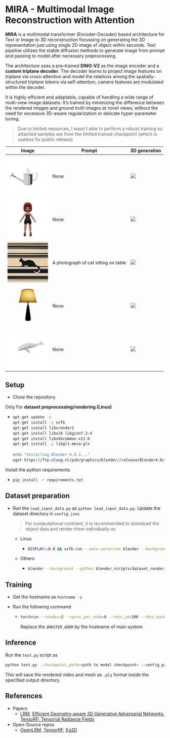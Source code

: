 # MIRA - Multimodal Image Reconstruction with Attention

**MIRA** is a multimodal transformer (Encoder-Decoder) based architecture for Text or Image to 3D reconstruction focussing on generating the 3D representation just using single 2D image of object within seconds. Text pipeline utilizes the stable diffusion methods to generate image from prompt and passing to model after necessary preprocessing.

The architecture uses a pre-trained **DINO-V2** as the image encoder and a **custom triplane decoder**. The decoder learns to project image features on triplane via cross-attention and model the relations among the spatially-structured triplane tokens via self-attention, camera features are modulated within the decoder.

It is highly efficient and adaptable, capable of handling a wide range of multi-view image datasets. It’s trained by minimizing the difference between the rendered images and ground truth images at novel views, without the need for excessive 3D-aware regularization or delicate hyper-parameter tuning.

> Due to limited resources, I wasn't able to perform a robust training so attached samples are from the limited trained checkpoint (which is useless for public release)

| Image                                                        | Prompt                               | 3D generation                                                |
| ------------------------------------------------------------ | ------------------------------------ | ------------------------------------------------------------ |
| <img src="https://raw.githubusercontent.com/SwayamInSync/MIRA/main/assets/water_can.png" width=128 height="128"> | None                                 | <img src="https://github.com/SwayamInSync/MIRA/raw/main/assets/water_can.mov"> |
| <img src="https://github.com/SwayamInSync/MIRA/blob/main/assets/girl.png?raw=true" width=128 height="128"> | None                                 | <img src="https://github.com/SwayamInSync/MIRA/raw/main/assets/girl.mov"> |
| <img src="https://github.com/SwayamInSync/MIRA/blob/main/assets/cat.png?raw=true" width=128 height="128"> | A photograph of cat sitting on table | <img src="https://github.com/SwayamInSync/MIRA/raw/main/assets/cat.mov"> |
| <img src="https://github.com/SwayamInSync/MIRA/blob/main/assets/lamp.png?raw=true" width=128 height=128> | None                                 | <img src="https://github.com/SwayamInSync/MIRA/raw/main/assets/lamp.mov"> |
| <img src="https://github.com/SwayamInSync/MIRA/blob/main/assets/whale.png?raw=true" width=128 height=128> | None                                 | <img src="https://github.com/SwayamInSync/MIRA/raw/main/assets/whale.mov"> |



## Setup

- Clone the repository

Only For **dataset preprocessing/rendering (Linux)**

- ```bash
  apt-get update -y
  apt-get install -y xvfb
  apt-get install libxrender1
  apt-get install libxi6 libgconf-2-4
  apt-get install libxkbcommon-x11-0
  apt-get install -y libgl1-mesa-glx
  
  echo "Installing Blender-4.0.2..."
  wget https://ftp.nluug.nl/pub/graphics/blender//release/Blender4.0/blender-4.0.2-linux-x64.tar.xz && tar -xf blender-4.0.2-linux-x64.tar.xz && rm blender-4.0.2-linux-x64.tar.xz
  ```

Install the python requirements

- ```bash
  pip install -r requirements.txt
  ```

## Dataset preparation

- Run the `load_input_data.py` as `python load_input_data.py`. Update the dataset directory in `config.json`

  > For computational contraint, it is recommended to download the object data and render them individually as

  - Linux

    - ```bash
      DISPLAY=:0.0 && xvfb-run --auto-servernum blender --background --python blender_scripts/dataset_rendering.py -- --object_path 'path to 3D object' --num_renders 32 --output_dir 'path to dataset_dir' --engine CYCLES
      ```

  - Others

    - ```bash
      blender --background --python blender_scripts/dataset_rendering.py -- --object_path 'path to 3D object' --num_renders 32 --output_dir 'path to dataset_dir' --engine CYCLES
      ```

## Training

- Get the hostname as `hostname -i`

- Run the following command

  - ```bash
    torchrun --nnodes=2 --nproc_per_node=8 --rdzv_id=100 --rdzv_backend=c10d --rdzv_endpoint=$MASTER_ADDR:29400 train_ddp.py
    ```

    Replace the `$MASTER_ADDR` by the hostname of main system

## Inference

Run the `test.py` script as

```bash
python test.py --checkpoint_path=<path to model checkpoint> --config_path=<path to config.json file> --mode=<text/image> --input=<prompt/image_path> --output_path=<path to output directory> --export_video --export_mesh
```

This will save the rendered video and mesh as `.ply` format inside the specified output directory.

## References

- Papers
  - [LRM](https://arxiv.org/abs/2311.04400), [Efficient Geometry-aware 3D Generative Adversarial Networks](https://arxiv.org/abs/2112.07945), [TensoRF: Tensorial Radiance Fields](https://arxiv.org/abs/2203.09517)
- Open-Source repos
  - [OpenLRM](https://github.com/3DTopia/OpenLRM), [TensorRF](https://github.com/apchenstu/TensoRF), [Eg3D](https://github.com/NVlabs/eg3d)
